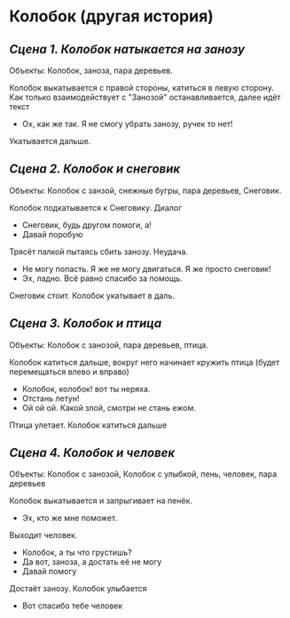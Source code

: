
# Колобок (другая история)

## *Сцена 1. Колобок натыкается на занозу*
Объекты: Колобок, заноза, пара деревьев.

Колобок выкатывается с правой стороны, катиться в левую сторону. Как только взаимодействует с "Занозой" останавливается, далее идёт текст
- Ох, как же так. Я не смогу убрать занозу, ручек то нет!

Укатывается дальше.

## *Сцена 2. Колобок и снеговик*
Объекты: Колобок с занзой, снежные бугры, пара деревьев, Снеговик.

Колобок подкатывается к Снеговику. Диалог
- Снеговик, будь другом помоги, а!
- Давай поробую

Трясёт палкой пытаясь сбить занозу. Неудача.

- Не могу попасть. Я же не могу двигаться. Я же просто снеговик!
- Эх, ладно. Всё равно спасибо за помощь.

Снеговик стоит. Колобок укатывает в даль.

## *Сцена 3. Колобок и птица*
Объекты: Колобок с занозой, пара деревьев, птица.

Колобок катиться дальше, вокруг него начинает кружить птица (будет перемещаться влево и вправо)

- Колобок, колобок! вот ты неряха.
- Отстань летун!
- Ой ой ой. Какой злой, смотри не стань ежом.

Птица улетает. Колобок катиться дальше

## *Сцена 4. Колобок и человек*
Объекты: Колобок с занозой, Колобок с улыбкой, пень, человек, пара деревьев

Колобок выкатывается и запрыгивает на пенёк.

- Эх, кто же мне поможет.

Выходит человек.

- Колобок, а ты что грустишь?
- Да вот, заноза, а достать её не могу
- Давай помогу

Достаёт занозу. Колобок улыбается

- Вот спасибо тебе человек
